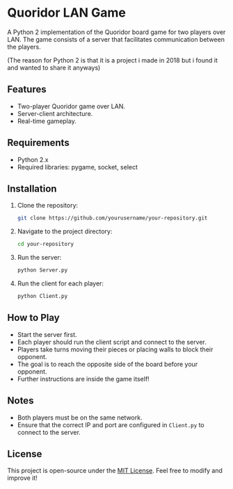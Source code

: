 # Quoridor LAN Game

A Python 2 implementation of the Quoridor board game for two players over LAN. The game consists of a server that facilitates communication between the players.

(The reason for Python 2 is that it is a project i made in 2018 but i found it and wanted to share it anyways)

## Features
- Two-player Quoridor game over LAN.
- Server-client architecture.
- Real-time gameplay.

## Requirements
- Python 2.x
- Required libraries: pygame, socket, select

## Installation
1. Clone the repository:
   ```sh
   git clone https://github.com/yourusername/your-repository.git
   ```
2. Navigate to the project directory:
   ```sh
   cd your-repository
   ```
3. Run the server:
   ```sh
   python Server.py
   ```
4. Run the client for each player:
   ```sh
   python Client.py
   ```

## How to Play
- Start the server first.
- Each player should run the client script and connect to the server.
- Players take turns moving their pieces or placing walls to block their opponent.
- The goal is to reach the opposite side of the board before your opponent.
- Further instructions are inside the game itself!

## Notes
- Both players must be on the same network.
- Ensure that the correct IP and port are configured in `Client.py` to connect to the server.

## License
This project is open-source under the [MIT License](LICENSE). Feel free to modify and improve it!
